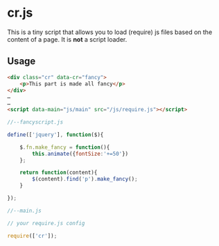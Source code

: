 cr.js
=====

This is a tiny script that allows you to load (require) js files based on the content of a page.  It is **not** a script loader.

Usage
-----

```html
<div class="cr" data-cr="fancy">
	<p>This part is made all fancy</p>
</div>
…
…
<script data-main="js/main" src="/js/require.js"></script>
```

```js
//--fancyscript.js

define(['jquery'], function($){

	$.fn.make_fancy = function(){
		this.animate({fontSize:'+=50'})
	};

	return function(content){
		$(content).find('p').make_fancy();
	}

});

//--main.js

// your require.js config

require(['cr']);

```